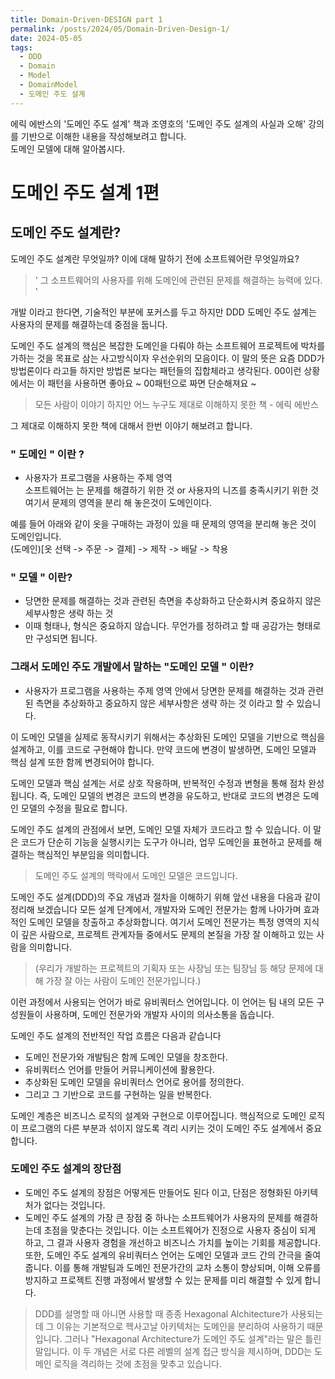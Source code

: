 ```yaml
---
title: Domain-Driven-DESIGN part 1
permalink: /posts/2024/05/Domain-Driven-Design-1/
date: 2024-05-05
tags:
  - DDD
  - Domain
  - Model
  - DomainModel
  - 도메인 주도 설계
---
```


에릭 에반스의 '도메인 주도 설계' 책과 조영호의 '도메인 주도 설계의 사실과 오해' 강의를 기반으로 이해한 내용을 작성해보려고 합니다. <br>
도메인 모델에 대해 알아봅시다.



# 도메인 주도 설계 1편

## 도메인 주도 설계란? 

도메인 주도 설계란 무엇일까? 이에 대해 말하기 전에 소프트웨어란 무엇일까요?  
> ' 그 소프트웨어의 사용자를 위해 도메인에 관련된 문제를 해결하는 능력에 있다. '

개발 이라고 한다면, 기술적인 부분에 포커스를 두고 하지만 DDD 도메인 주도 설계는 사용자의 문제를 해결하는데 중점을 둡니다.

도메인 주도 설계의 핵심은 복잡한 도메인을 다뤄야 하는 소프트웨어 프로젝트에 박차를 가하는 것을 목표로 삼는 사고방식이자 우선순위의 모음이다. 이 말의 뜻은 요즘 DDD가 방법론이다 라고들 하지만 방법론 보다는 패턴들의 집합체라고 생각된다.
00이런 상황에서는 이 패턴을 사용하면 좋아요 ~
00패턴으로 짜면 단순해져요 ~

> 모든 사람이 이야기 하지만 어느 누구도 제대로 이해하지 못한 책 - 에릭 에반스

그 제대로 이해하지 못한 책에 대해서 한번 이야기 해보려고 합니다.

### " 도메인 " 이란 ?
- 사용자가 프로그램을 사용하는 주제 영역  
  소프트웨어는 는 문제를 해결하기 위한 것 or 사용자의 니즈를 충족시키기 위한 것  
  여기서 문제의 영역을 분리 해 놓은것이 도메인이다.

예를 들어 아래와 같이 옷을 구매하는 과정이 있을 때 문제의 영역을 분리해 놓은 것이 도메인입니다.<br>
(도메인)[옷 선택 -> 주문 -> 결제] -> 제작 -> 배달 -> 착용

### " 모델 " 이란?
- 당면한 문제를 해결하는 것과 관련된 측면을 추상화하고 단순화시켜 중요하지 않은 세부사항은 생략 하는 것
- 이때 형태나, 형식은 중요하지 않습니다. 무언가를 정하려고 할 때 공감가는 형태로만 구성되면 됩니다.

### 그래서 도메인 주도 개발에서 말하는 "도메인 모델 " 이란?
- 사용자가 프로그램을 사용하는 주제 영역 안에서 당면한 문제를 해결하는 것과 관련된 측면을 추상화하고 중요하지 않은 세부사항은 생략 하는 것 이라고 할 수 있습니다.

이 도메인 모델을 실제로 동작시키기 위해서는 추상화된 도메인 모델을 기반으로 핵심을 설계하고, 이를 코드로 구현해야 합니다. 만약 코드에 변경이 발생하면, 도메인 모델과 핵심 설계 또한 함께 변경되어야 합니다.

도메인 모델과 핵심 설계는 서로 상호 작용하며, 반복적인 수정과 변형을 통해 점차 완성됩니다. 즉, 도메인 모델의 변경은 코드의 변경을 유도하고, 반대로 코드의 변경은 도메인 모델의 수정을 필요로 합니다.

도메인 주도 설계의 관점에서 보면, 도메인 모델 자체가 코드라고 할 수 있습니다. 이 말은 코드가 단순히 기능을 실행시키는 도구가 아니라, 업무 도메인을 표현하고 문제를 해결하는 핵심적인 부분임을 의미합니다.

> 도메인 주도 설계의 맥락에서 도메인 모델은 코드입니다.

도메인 주도 설계(DDD)의 주요 개념과 절차을 이해하기 위해 앞선 내용을 다음과 같이 정리해 보겠습니다
모든 설계 단계에서, 개발자와 도메인 전문가는 함께 나아가며 효과적인 도메인 모델을 창출하고 추상화합니다. 여기서 도메인 전문가는 특정 영역의 지식이 깊은 사람으로, 프로젝트 관계자들 중에서도 문제의 본질을 가장 잘 이해하고 있는 사람을 의미합니다.
> (우리가 개발하는 프로젝트의 기획자 또는 사장님 또는 팀장님 등 해당 문제에 대해 가장 잘 아는 사람이 도메인 전문가입니다.)

이런 과정에서 사용되는 언어가 바로 유비쿼터스 언어입니다. 이 언어는 팀 내의 모든 구성원들이 사용하며, 도메인 전문가와 개발자 사이의 의사소통을 돕습니다.

도메인 주도 설계의 전반적인 작업 흐름은 다음과 같습니다

- 도메인 전문가와 개발팀은 함께 도메인 모델을 창조한다.
- 유비쿼터스 언어를 만들어 커뮤니케이션에 활용한다.
- 추상화된 도메인 모델을 유비쿼터스 언어로 용어를 정의한다.
- 그리고 그 기반으로 코드를 구현하는 일을 반복한다.

도메인 계층은 비즈니스 로직의 설계와 구현으로 이루어집니다. 핵심적으로 도메인 로직이 프로그램의 다른 부분과 섞이지 않도록 격리 시키는 것이 도메인 주도 설계에서 중요합니다.

### 도메인 주도 설계의 장단점
- 도메인 주도 설계의 장점은 어떻게든 만들어도 된다 이고, 단점은 정형화된 아키텍처가 없다는 것입니다.
- 도메인 주도 설계의 가장 큰 장점 중 하나는 소프트웨어가 사용자의 문제를 해결하는데 초점을 맞춘다는 것입니다. 이는 소프트웨어가 진정으로 사용자 중심이 되게 하고, 그 결과 사용자 경험을 개선하고 비즈니스 가치를 높이는 기회를 제공합니다.
또한, 도메인 주도 설계의 유비쿼터스 언어는 도메인 모델과 코드 간의 간극을 줄여줍니다. 이를 통해 개발팀과 도메인 전문가간의 교차 소통이 향상되며, 이해 오류를 방지하고 프로젝트 진행 과정에서 발생할 수 있는 문제를 미리 해결할 수 있게 합니다.

> DDD를 설명할 때 아니면 사용할 때 종종 Hexagonal Alchitecture가 사용되는데 그 이유는 기본적으로 헥사고날 아키텍처는 도메인을 분리하여 사용하기 때문입니다. 그러나 "Hexagonal Architecture가 도메인 주도 설계"라는 말은 틀린 말입니다. 이 두 개념은 서로 다른 레벨의 설계 접근 방식을 제시하며, DDD는 도메인 로직을 격리하는 것에 초점을 맞추고 있습니다.

